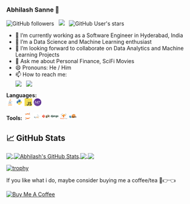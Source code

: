 ### Abhilash Sanne 🙏

![GitHub followers](https://img.shields.io/github/followers/sanneabhilash) &nbsp; ![](https://visitor-badge.glitch.me/badge?page_id=sanneabhilash.sanneabhilash?style=for-the-badge) &nbsp; ![GitHub User's stars](https://img.shields.io/github/stars/sanneabhilash?style=social)

- 🔭 I’m currently working as a Software Engineer in Hyderabad, India
- 🌱 I’m a Data Science and Machine Learning enthusiast
- 👯 I’m looking forward to collaborate on Data Analytics and Machine Learning Projects
- 💬 Ask me about Personal Finance, SciFi Movies
- 😄 Pronouns: He / Him
- 📫 How to reach me: <br/>
[<img src="https://img.icons8.com/color/48/000000/linkedin.png" width="2.5%" align="center"/>](https://www.linkedin.com/in/sanneabhilash/)  &nbsp; <a href="mailto:sanne.abhi@gmail.com"> <img src="https://img.icons8.com/fluent/48/000000/gmail.png" width="2.5%" align="center"/></a> &nbsp; 
  


**Languages:**  
<code><img height="20" src="https://raw.githubusercontent.com/github/explore/80688e429a7d4ef2fca1e82350fe8e3517d3494d/topics/java/java.png"></code>
<code><img height="20" src="https://raw.githubusercontent.com/github/explore/80688e429a7d4ef2fca1e82350fe8e3517d3494d/topics/python/python.png"></code>
<code><img height="20" src="https://raw.githubusercontent.com/github/explore/80688e429a7d4ef2fca1e82350fe8e3517d3494d/topics/javascript/javascript.png"></code>
<code><img height="20" src="https://raw.githubusercontent.com/github/explore/80688e429a7d4ef2fca1e82350fe8e3517d3494d/topics/dotnet/dotnet.png"></code>


**Tools:**
<code><img height="20" src="https://raw.githubusercontent.com/github/explore/80688e429a7d4ef2fca1e82350fe8e3517d3494d/topics/jupyter-notebook/jupyter-notebook.png"></code>
<code><img height="20" src="https://raw.githubusercontent.com/github/explore/80688e429a7d4ef2fca1e82350fe8e3517d3494d/topics/mysql/mysql.png"></code>
<code><img height="20" src="https://raw.githubusercontent.com/github/explore/80688e429a7d4ef2fca1e82350fe8e3517d3494d/topics/git/git.png"></code>
<code><img height="20" src="https://raw.githubusercontent.com/github/explore/80688e429a7d4ef2fca1e82350fe8e3517d3494d/topics/django/django.png"></code>
<code><img height="20" src="https://raw.githubusercontent.com/github/explore/80688e429a7d4ef2fca1e82350fe8e3517d3494d/topics/tensorflow/tensorflow.png"></code>
<code><img height="20" src="https://raw.githubusercontent.com/github/explore/80688e429a7d4ef2fca1e82350fe8e3517d3494d/topics/scikit-learn/scikit-learn.png"></code>


## &#x1f4c8; GitHub Stats

<a href="https://github.com/sanneabhilash/sanneabhilash">
  <img align="center" src="https://github-readme-stats.vercel.app/api/top-langs/?username=sanneabhilash&hide=java,html,tex&title_color=ffffff&text_color=c9cacc&icon_color=2bbc8a&bg_color=1d1f21&langs_count=3" />
</a>
<a href="https://github.com/sanneabhilash/sanneabhilash">
  <img align="center" src="https://github-readme-stats.vercel.app/api?username=sanneabhilash&show_icons=true&&theme=radical" alt="Abhilash's GitHub Stats" />
</a>

<a href="https://github.com/sanneabhilash/SeleniumWebDriverWithCSharp">
  <img align="center" src="https://github-readme-stats.vercel.app/api/pin/?username=sanneabhilash&repo=SeleniumWebDriverWithCSharp&title_color=ffffff&text_color=c9cacc&icon_color=2bbc8a&bg_color=1d1f21" />
</a>


<a href="https://github.com/sanneabhilash/Nunit_CShaprp_CheatSheet">
  <img align="center" src="https://github-readme-stats.vercel.app/api/pin/?username=sanneabhilash&repo=Nunit_CShaprp_CheatSheet&title_color=ffffff&text_color=c9cacc&icon_color=2bbc8a&bg_color=1d1f21" />
</a>    

  
 [![trophy](https://github-profile-trophy.vercel.app/?username=sanneabhilash&theme=juicyfresh&no-frame=true&row=1&&margin-w=20&no-bg=true)](https://github-profile-trophy.vercel.app/?username=sanneabhilash&theme=juicyfresh&no-frame=true&row=1&&margin-w=20&no-bg=true)
 
 
If you like what i do, maybe consider buying me a coffee/tea 🥺👉👈 
  
<a href="https://www.buymeacoffee.com/sanneabhilash" target="_blank"><img src="https://cdn.buymeacoffee.com/buttons/v2/default-red.png" alt="Buy Me A Coffee" width="150"></a>

